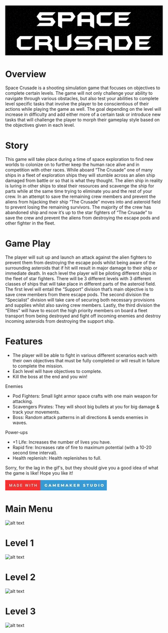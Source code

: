![alt text](images/title.png)

# Overview
Space Crusade is a shooting simulation game that focuses on objectives to complete certain levels. The game will not only challenge your ability to navigate through various obstacles, but also test your abilities to complete level specific tasks that involve the player to be conscientious of their actions while playing the game as well. The goal depending on the level will increase in difficulty and add either more of a certain task or introduce new tasks that will challenge the player to morph their gameplay style based on the objectives given in each level.

# Story
This game will take place during a time of space exploration to find new worlds to colonize on to further keep the human race alive and in competition with other races. While aboard “The Crusade” one of many ships in a fleet of exploration ships they will stumble across an alien ship damaged from battle or so that is what they thought. The alien ship in reality is luring in other ships to steal their resources and scavenge the ship for parts while at the same time trying to eliminate you and the rest of your crew. In an attempt to save the remaining crew members and prevent the aliens from hijacking their ship “The Crusade” moves into and asteroid field to prevent losing the remaining survivors. The majority of the crew has abandoned ship and now it’s up to the star fighters of “The Crusade” to save the crew and prevent the aliens from destroying the escape pods and other fighter in the fleet.

# Game Play
The player will suit up and launch an attack against the alien fighters to prevent them from destroying the escape pods whilst being aware of the surrounding asteroids that if hit will result in major damage to their ship or immediate death. In each level the player will be piloting different ships in the fleet of star fighters. There will be 3 different levels with 3 different classes of ships that will take place in different parts of the asteroid field. The first level will entail the “Support” division that’s main objective is to save crew members from there escape pods. The second division the “Specialist” division will take care of securing both necessary provisions and supplies whilst also saving crew members. Lastly, the third division the “Elites” will have to escort the high priority members on board a fleet transport from being destroyed and fight off incoming enemies and destroy incoming asteroids from destroying the support ship.

# Features
-	The player will be able to fight in various different scenarios each with their own objectives that must be fully completed or will result in failure to complete the mission.
-	Each level will have objectives to complete.
-	Kill the boss at the end and you win!

Enemies
-	Pod Fighters: Small light armor space crafts with one main weapon for attacking.
-	Scavengers Pirates: They will shoot big bullets at you for big damage & track your movements.
-	Boss: Random attack patterns in all directions & sends enemies in waves.

Power-ups
-	+1 Life: Increases the number of lives you have.
-	Rapid fire: Increases rate of fire to maximum potential (with a 10-20 second time interval).
-	Health replenish: Health replenishes to full.

Sorry, for the lag in the gif's, but they should give you a good idea of what the game is like! Hope you like it!

![alt text](images/testing.jpg)

# Main Menu

![alt text](images/menu.gif)

# Level 1

![alt text](images/level1.gif)

# Level 2

![alt text](images/level2.gif)

# Level 3

![alt text](images/level3.gif)
